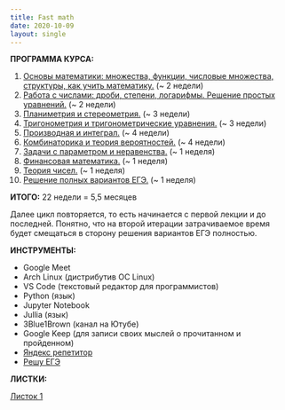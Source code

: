```yaml
---
title: Fast math
date: 2020-10-09
layout: single
---
```


**ПРОГРАММА КУРСА:**

1. [Основы математики: множества, функции, числовые множества, структуры, как учить математику.](/bliki/3-trans-thinking/mathematical/fast-math/1-chapter) (~ 2 недели)
2. [Работа с числами: дроби, степени, логарифмы. Решение простых уравнений.](/bliki/3-trans-thinking/mathematical/fast-math/2-chapter) (~ 2 недели)
3. [Планиметрия и стереометрия.](/bliki/3-trans-thinking/mathematical/fast-math/3-chapter) (~ 3 недели)
4. [Тригонометрия и тригонометрические уравнения.](/bliki/3-trans-thinking/mathematical/fast-math/4-chapter) (~ 3 недели)
5. [Производная и интеграл.](/bliki/3-trans-thinking/mathematical/fast-math/5-chapter) (~ 4 недели)
6. [Комбинаторика и теория вероятностей.](/bliki/3-trans-thinking/mathematical/fast-math/6-chapter) (~ 4 недели)
7. [Задачи с параметром и неравенства.](/bliki/3-trans-thinking/mathematical/fast-math/7-chapter) (~ 1 неделя)
8. [Финансовая математика.](/bliki/3-trans-thinking/mathematical/fast-math/8-chapter) (~ 1 неделя)
9. [Теория чисел.](/bliki/3-trans-thinking/mathematical/fast-math/9-chapter) (~ 1 неделя)
10. [Решение полных вариантов ЕГЭ.](/bliki/3-trans-thinking/mathematical/fast-math/10-chapter) (~ 1 неделя)

**ИТОГО:** 22 недели = 5,5 месяцев

Далее цикл повторяется, то есть начинается с первой лекции и до последней.
Понятно, что на второй итерации затрачиваемое время будет смещаться в сторону решения вариантов ЕГЭ полностью.

**ИНСТРУМЕНТЫ:**
- Google Meet
- Arch Linux (дистрибутив ОС Linux)
- VS Code (текстовый редактор для программистов)
- Python (язык)
- Jupyter Notebook
- Jullia (язык)
- 3Blue1Brown (канал на Ютубе)
- Google Keep (для записи своих мыслей о прочитанном и пройденном)
- [Яндекс репетитор](https://yandex.ru/tutor/subject/?subject_id=2)
- [Решу ЕГЭ](https://ege.sdamgia.ru/)


**ЛИСТКИ:**

[Листок 1](/bliki/3-trans-thinking/mathematical/fast-math/1-tasks)